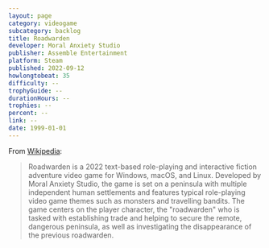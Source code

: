 ```yaml
---
layout: page
category: videogame
subcategory: backlog
title: Roadwarden
developer: Moral Anxiety Studio
publisher: Assemble Entertainment
platform: Steam
published: 2022-09-12
howlongtobeat: 35
difficulty: --
trophyGuide: --
durationHours: --
trophies: --
percent: --
link: --
date: 1999-01-01
---
```


From [Wikipedia](https://en.wikipedia.org/wiki/Roadwarden):

> Roadwarden is a 2022 text-based role-playing and interactive fiction adventure video game for Windows, macOS, and Linux. Developed by Moral Anxiety Studio, the game is set on a peninsula with multiple independent human settlements and features typical role-playing video game themes such as monsters and travelling bandits. The game centers on the player character, the "roadwarden" who is tasked with establishing trade and helping to secure the remote, dangerous peninsula, as well as investigating the disappearance of the previous roadwarden.
